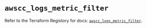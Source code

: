 # `awscc_logs_metric_filter`

Refer to the Terraform Registory for docs: [`awscc_logs_metric_filter`](https://registry.terraform.io/providers/hashicorp/awscc/0.70.0/docs/resources/logs_metric_filter).
